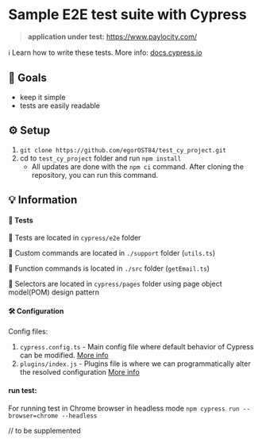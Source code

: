 # **Sample** E2E test suite with Cypress

> **application under test:** https://www.paylocity.com/

:information_source: Learn how to write these tests. More info: [docs.cypress.io](https://docs.cypress.io/guides/end-to-end-testing/testing-your-app)

## :goal_net: Goals
- keep it simple
- tests are easily readable

## :gear: Setup

1. `git clone https://github.com/egorOST84/test_cy_project.git`
2. cd to `test_cy_project` folder and run `npm install`
   - All updates are done with the `npm ci` command. After cloning the repository, you can run this command.

## :bulb: Information
#### :test_tube: Tests
:file_folder: Tests are located in `cypress/e2e` folder

:file_folder: Custom commands are located in `./support` folder (`utils.ts`)

:file_folder: Function commands is located in `./src` folder (`getEmail.ts`)

:file_folder: Selectors are located in `cypress/pages` folder using page object model(POM) design pattern

#### :hammer_and_wrench: Configuration
Config files:
1. `cypress.config.ts` - Main config file where default behavior of Cypress can be modified. [More info](https://docs.cypress.io/guides/references/configuration)
2. `plugins/index.js` - Plugins file is where we can programmatically alter the resolved configuration [More info](https://docs.cypress.io/guides/tooling/plugins-guide#Use-Cases)

#### run test:
For running test in Chrome browser in headless mode `npm cypress run --browser=chrome --headless`

// to be supplemented